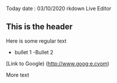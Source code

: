 Today date : 03/10/2020
rkdown Live Editor
## This is the header

Here is some regular text
- bullet 1
-Bullet 2

[Link to Google) (http://www.goog;e.cvom)

More text

